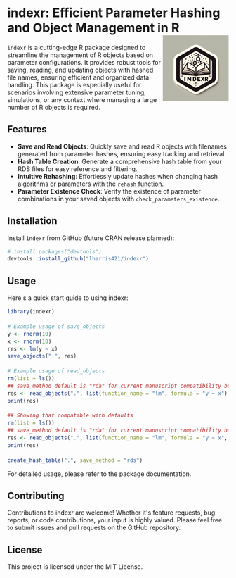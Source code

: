 # indexr: Efficient Parameter Hashing and Object Management in R <img src="man/figures/logo.webp" align="right" height="150" />

`indexr` is a cutting-edge R package designed to streamline the management of R objects based on parameter configurations. It provides robust tools for saving, reading, and updating objects with hashed file names, ensuring efficient and organized data handling. This package is especially useful for scenarios involving extensive parameter tuning, simulations, or any context where managing a large number of R objects is required.

## Features

- **Save and Read Objects**: Quickly save and read R objects with filenames generated from parameter hashes, ensuring easy tracking and retrieval.
- **Hash Table Creation**: Generate a comprehensive hash table from your RDS files for easy reference and filtering.
- **Intuitive Rehashing**: Effortlessly update hashes when changing hash algorithms or parameters with the `rehash` function.
- **Parameter Existence Check**: Verify the existence of parameter combinations in your saved objects with `check_parameters_existence`.

## Installation

Install `indexr` from GitHub (future CRAN release planned):

```R
# install.packages("devtools")
devtools::install_github("lharris421/indexr")
```

## Usage

Here's a quick start guide to using indexr:

```R
library(indexr)

# Example usage of save_objects 
y <- rnorm(10)
x <- rnorm(10)
res <- lm(y ~ x)
save_objects(".", res)

# Example usage of read_objects
rm(list = ls())
## save_method default is "rda" for current manuscript compatibility but will be changed very soon
res <- read_objects(".", list(function_name = "lm", formula = "y ~ x"), save_method = "rds") 
print(res)

## Showing that compatible with defaults
rm(list = ls())
## save_method default is "rda" for current manuscript compatibility but will be changed very soon
res <- read_objects(".", list(function_name = "lm", formula = "y ~ x", method = "qr"), save_method = "rds") 
print(res)

create_hash_table(".", save_method = "rds")
```

For detailed usage, please refer to the package documentation.

## Contributing

Contributions to indexr are welcome! Whether it's feature requests, bug reports, or code contributions, your input is highly valued. Please feel free to submit issues and pull requests on the GitHub repository.

## License

This project is licensed under the MIT License.

